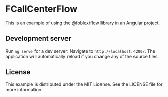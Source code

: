 # FCallCenterFlow

This is an example of using the [@foblex/flow](https://foblex.com/flow/home) library in an Angular project.

## Development server

Run `ng serve` for a dev server. Navigate to `http://localhost:4200/`. The application will automatically reload if you change any of the source files.

## License

This example is distributed under the MIT License. See the LICENSE file for more information.



